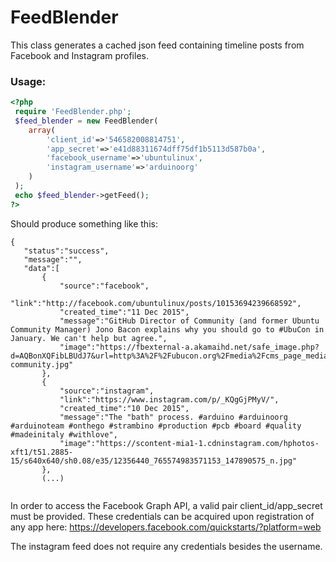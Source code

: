 # FeedBlender
This class generates a cached json feed containing timeline posts from Facebook and Instagram profiles.


### Usage:

```php
<?php
 require 'FeedBlender.php';
 $feed_blender = new FeedBlender(
    array(
        'client_id'=>'546582008814751',
        'app_secret'=>'e41d88311674dff75df1b5113d587b0a',
        'facebook_username'=>'ubuntulinux',
        'instagram_username'=>'arduinoorg'
    )
 );
 echo $feed_blender->getFeed();
?>
```


Should produce something like this:
 ```
{
    "status":"success",
    "message":"",
    "data":[
        {
            "source":"facebook",
            "link":"http://facebook.com/ubuntulinux/posts/10153694239668592",
            "created_time":"11 Dec 2015",
            "message":"GitHub Director of Community (and former Ubuntu Community Manager) Jono Bacon explains why you should go to #UbuCon in January. We can't help but agree.",
            "image":"https://fbexternal-a.akamaihd.net/safe_image.php?d=AQBonXQFibLBUdJ7&url=http%3A%2F%2Fubucon.org%2Fmedia%2Fcms_page_media%2F1%2Fubucon-community.jpg"
        },
        {
            "source":"instagram",
            "link":"https://www.instagram.com/p/_KQgGjPMyV/",
            "created_time":"10 Dec 2015",
            "message":"The "bath" process. #arduino #arduinoorg #arduinoteam #onthego #strambino #production #pcb #board #quality #madeinitaly #withlove",
            "image":"https://scontent-mia1-1.cdninstagram.com/hphotos-xft1/t51.2885-15/s640x640/sh0.08/e35/12356440_765574983571153_147890575_n.jpg"
        },
        (...)
        
```



In order to access the Facebook Graph API, a valid pair client_id/app_secret must be provided.
These credentials can be acquired upon registration of any app here:
https://developers.facebook.com/quickstarts/?platform=web

The instagram feed does not require any credentials besides the username.
